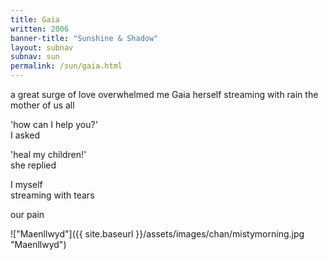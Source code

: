```yaml
---
title: Gaia
written: 2006
banner-title: "Sunshine & Shadow" 
layout: subnav
subnav: sun
permalink: /sun/gaia.html
---
```


<div class="poem">
a great surge of love  
overwhelmed me  
Gaia herself  
streaming with rain  
the mother of us all
 

'how can I help you?'  
I asked  


'heal my children!'  
she replied
 

I myself  
streaming with tears
 

our pain
</div>

!["Maenllwyd"]({{ site.baseurl }}/assets/images/chan/mistymorning.jpg "Maenllwyd")  
